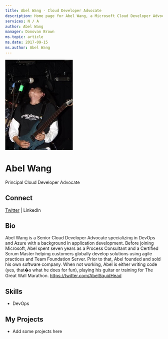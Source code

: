 ```yaml
---
title: Abel Wang - Cloud Developer Advocate
description: Home page for Abel Wang, a Microsoft Cloud Developer Advocate
services: N / A
author: Abel Wang
manager: Donovan Brown
ms.topic: article
ms.date: 2017-09-15
ms.author: Abel Wang
---
```


![Image of Abel Wang](media/profiles/abel-wang.png)

# Abel Wang

Principal Cloud Developer Advocate

## Connect
[Twitter](https://twitter.com/AbelSquidHead) | LinkedIn

## Bio

Abel Wang is a Senior Cloud Developer Advocate specializing in DevOps and Azure with a background in application development.  Before joining Microsoft, Abel spent seven years as a Process Consultant and a Certified Scrum Master helping customers globally develop solutions using agile practices and Team Foundation Server.  Prior to that, Abel founded and sold his own software company.  When not working, Abel is either writing code (yes, that�s what he does for fun), playing his guitar or training for The Great Wall Marathon.  https://twitter.com/AbelSquidHead

## Skills

* DevOps


## My Projects

* Add some projects here
